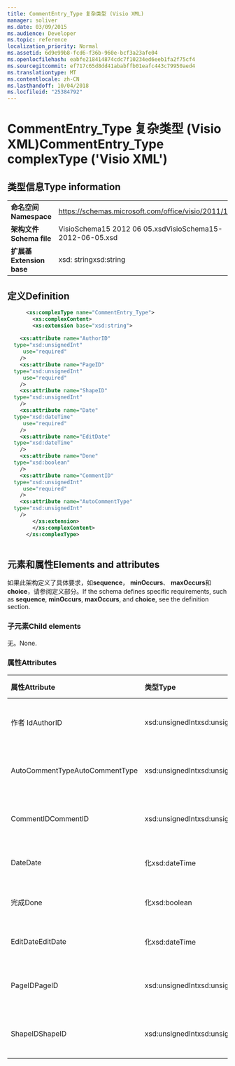 ```yaml
---
title: CommentEntry_Type 复杂类型 (Visio XML)
manager: soliver
ms.date: 03/09/2015
ms.audience: Developer
ms.topic: reference
localization_priority: Normal
ms.assetid: 6d9e99b8-fcd6-f36b-960e-bcf3a23afe04
ms.openlocfilehash: eabfe218414874cdc7f10234ed6eeb1fa2f75cf4
ms.sourcegitcommit: ef717c65d8dd41ababffb01eafc443c79950aed4
ms.translationtype: MT
ms.contentlocale: zh-CN
ms.lasthandoff: 10/04/2018
ms.locfileid: "25384792"
---
```

# <a name="commententrytype-complextype-visio-xml"></a><span data-ttu-id="4ee7e-102">CommentEntry_Type 复杂类型 (Visio XML)</span><span class="sxs-lookup"><span data-stu-id="4ee7e-102">CommentEntry_Type complexType ('Visio XML')</span></span>

## <a name="type-information"></a><span data-ttu-id="4ee7e-103">类型信息</span><span class="sxs-lookup"><span data-stu-id="4ee7e-103">Type information</span></span>

|||
|:-----|:-----|
|<span data-ttu-id="4ee7e-104">**命名空间**</span><span class="sxs-lookup"><span data-stu-id="4ee7e-104">**Namespace**</span></span> <br/> |https://schemas.microsoft.com/office/visio/2011/1/core  <br/> |
|<span data-ttu-id="4ee7e-105">**架构文件**</span><span class="sxs-lookup"><span data-stu-id="4ee7e-105">**Schema file**</span></span> <br/> |<span data-ttu-id="4ee7e-106">VisioSchema15 2012 06 05.xsd</span><span class="sxs-lookup"><span data-stu-id="4ee7e-106">VisioSchema15-2012-06-05.xsd</span></span>  <br/> |
|<span data-ttu-id="4ee7e-107">**扩展基**</span><span class="sxs-lookup"><span data-stu-id="4ee7e-107">**Extension base**</span></span> <br/> |<span data-ttu-id="4ee7e-108">xsd: string</span><span class="sxs-lookup"><span data-stu-id="4ee7e-108">xsd:string</span></span>  <br/> |
   
## <a name="definition"></a><span data-ttu-id="4ee7e-109">定义</span><span class="sxs-lookup"><span data-stu-id="4ee7e-109">Definition</span></span>

```XML
      <xs:complexType name="CommentEntry_Type">
        <xs:complexContent>
        <xs:extension base="xsd:string">
      
    <xs:attribute name="AuthorID"
  type="xsd:unsignedInt"
     use="required"
    />
    <xs:attribute name="PageID"
  type="xsd:unsignedInt"
     use="required"
    />
    <xs:attribute name="ShapeID"
  type="xsd:unsignedInt"
    />
    <xs:attribute name="Date"
  type="xsd:dateTime"
     use="required"
    />
    <xs:attribute name="EditDate"
  type="xsd:dateTime"
    />
    <xs:attribute name="Done"
  type="xsd:boolean"
    />
    <xs:attribute name="CommentID"
  type="xsd:unsignedInt"
     use="required"
    />
    <xs:attribute name="AutoCommentType"
  type="xsd:unsignedInt"
    />
        </xs:extension>
        </xs:complexContent>
      </xs:complexType>
      
```

## <a name="elements-and-attributes"></a><span data-ttu-id="4ee7e-110">元素和属性</span><span class="sxs-lookup"><span data-stu-id="4ee7e-110">Elements and attributes</span></span>

<span data-ttu-id="4ee7e-111">如果此架构定义了具体要求，如**sequence**， **minOccurs**、 **maxOccurs**和**choice**，请参阅定义部分。</span><span class="sxs-lookup"><span data-stu-id="4ee7e-111">If the schema defines specific requirements, such as **sequence**, **minOccurs**, **maxOccurs**, and **choice**, see the definition section.</span></span> 
  
### <a name="child-elements"></a><span data-ttu-id="4ee7e-112">子元素</span><span class="sxs-lookup"><span data-stu-id="4ee7e-112">Child elements</span></span>

<span data-ttu-id="4ee7e-113">无。</span><span class="sxs-lookup"><span data-stu-id="4ee7e-113">None.</span></span>
  
### <a name="attributes"></a><span data-ttu-id="4ee7e-114">属性</span><span class="sxs-lookup"><span data-stu-id="4ee7e-114">Attributes</span></span>

|<span data-ttu-id="4ee7e-115">**属性**</span><span class="sxs-lookup"><span data-stu-id="4ee7e-115">**Attribute**</span></span>|<span data-ttu-id="4ee7e-116">**类型**</span><span class="sxs-lookup"><span data-stu-id="4ee7e-116">**Type**</span></span>|<span data-ttu-id="4ee7e-117">**必需**</span><span class="sxs-lookup"><span data-stu-id="4ee7e-117">**Required**</span></span>|<span data-ttu-id="4ee7e-118">**说明**</span><span class="sxs-lookup"><span data-stu-id="4ee7e-118">**Description**</span></span>|<span data-ttu-id="4ee7e-119">**可能的值**</span><span class="sxs-lookup"><span data-stu-id="4ee7e-119">**Possible values**</span></span>|
|:-----|:-----|:-----|:-----|:-----|
|<span data-ttu-id="4ee7e-120">作者 Id</span><span class="sxs-lookup"><span data-stu-id="4ee7e-120">AuthorID</span></span>  <br/> |<span data-ttu-id="4ee7e-121">xsd:unsignedInt</span><span class="sxs-lookup"><span data-stu-id="4ee7e-121">xsd:unsignedInt</span></span>  <br/> |<span data-ttu-id="4ee7e-122">必需</span><span class="sxs-lookup"><span data-stu-id="4ee7e-122">required</span></span>  <br/> ||<span data-ttu-id="4ee7e-123">Xsd:unsignedInt 类型的值。</span><span class="sxs-lookup"><span data-stu-id="4ee7e-123">Values of the xsd:unsignedInt type.</span></span>  <br/> |
|<span data-ttu-id="4ee7e-124">AutoCommentType</span><span class="sxs-lookup"><span data-stu-id="4ee7e-124">AutoCommentType</span></span>  <br/> |<span data-ttu-id="4ee7e-125">xsd:unsignedInt</span><span class="sxs-lookup"><span data-stu-id="4ee7e-125">xsd:unsignedInt</span></span>  <br/> |<span data-ttu-id="4ee7e-126">可选</span><span class="sxs-lookup"><span data-stu-id="4ee7e-126">optional</span></span>  <br/> ||<span data-ttu-id="4ee7e-127">Xsd:unsignedInt 类型的值。</span><span class="sxs-lookup"><span data-stu-id="4ee7e-127">Values of the xsd:unsignedInt type.</span></span>  <br/> |
|<span data-ttu-id="4ee7e-128">CommentID</span><span class="sxs-lookup"><span data-stu-id="4ee7e-128">CommentID</span></span>  <br/> |<span data-ttu-id="4ee7e-129">xsd:unsignedInt</span><span class="sxs-lookup"><span data-stu-id="4ee7e-129">xsd:unsignedInt</span></span>  <br/> |<span data-ttu-id="4ee7e-130">必需</span><span class="sxs-lookup"><span data-stu-id="4ee7e-130">required</span></span>  <br/> ||<span data-ttu-id="4ee7e-131">Xsd:unsignedInt 类型的值。</span><span class="sxs-lookup"><span data-stu-id="4ee7e-131">Values of the xsd:unsignedInt type.</span></span>  <br/> |
|<span data-ttu-id="4ee7e-132">Date</span><span class="sxs-lookup"><span data-stu-id="4ee7e-132">Date</span></span>  <br/> |<span data-ttu-id="4ee7e-133">化</span><span class="sxs-lookup"><span data-stu-id="4ee7e-133">xsd:dateTime</span></span>  <br/> |<span data-ttu-id="4ee7e-134">必需</span><span class="sxs-lookup"><span data-stu-id="4ee7e-134">required</span></span>  <br/> ||<span data-ttu-id="4ee7e-135">化类型的值。</span><span class="sxs-lookup"><span data-stu-id="4ee7e-135">Values of the xsd:dateTime type.</span></span>  <br/> |
|<span data-ttu-id="4ee7e-136">完成</span><span class="sxs-lookup"><span data-stu-id="4ee7e-136">Done</span></span>  <br/> |<span data-ttu-id="4ee7e-137">化</span><span class="sxs-lookup"><span data-stu-id="4ee7e-137">xsd:boolean</span></span>  <br/> |<span data-ttu-id="4ee7e-138">可选</span><span class="sxs-lookup"><span data-stu-id="4ee7e-138">optional</span></span>  <br/> ||<span data-ttu-id="4ee7e-139">化类型的值。</span><span class="sxs-lookup"><span data-stu-id="4ee7e-139">Values of the xsd:boolean type.</span></span>  <br/> |
|<span data-ttu-id="4ee7e-140">EditDate</span><span class="sxs-lookup"><span data-stu-id="4ee7e-140">EditDate</span></span>  <br/> |<span data-ttu-id="4ee7e-141">化</span><span class="sxs-lookup"><span data-stu-id="4ee7e-141">xsd:dateTime</span></span>  <br/> |<span data-ttu-id="4ee7e-142">可选</span><span class="sxs-lookup"><span data-stu-id="4ee7e-142">optional</span></span>  <br/> ||<span data-ttu-id="4ee7e-143">化类型的值。</span><span class="sxs-lookup"><span data-stu-id="4ee7e-143">Values of the xsd:dateTime type.</span></span>  <br/> |
|<span data-ttu-id="4ee7e-144">PageID</span><span class="sxs-lookup"><span data-stu-id="4ee7e-144">PageID</span></span>  <br/> |<span data-ttu-id="4ee7e-145">xsd:unsignedInt</span><span class="sxs-lookup"><span data-stu-id="4ee7e-145">xsd:unsignedInt</span></span>  <br/> |<span data-ttu-id="4ee7e-146">必需</span><span class="sxs-lookup"><span data-stu-id="4ee7e-146">required</span></span>  <br/> ||<span data-ttu-id="4ee7e-147">Xsd:unsignedInt 类型的值。</span><span class="sxs-lookup"><span data-stu-id="4ee7e-147">Values of the xsd:unsignedInt type.</span></span>  <br/> |
|<span data-ttu-id="4ee7e-148">ShapeID</span><span class="sxs-lookup"><span data-stu-id="4ee7e-148">ShapeID</span></span>  <br/> |<span data-ttu-id="4ee7e-149">xsd:unsignedInt</span><span class="sxs-lookup"><span data-stu-id="4ee7e-149">xsd:unsignedInt</span></span>  <br/> |<span data-ttu-id="4ee7e-150">可选</span><span class="sxs-lookup"><span data-stu-id="4ee7e-150">optional</span></span>  <br/> ||<span data-ttu-id="4ee7e-151">Xsd:unsignedInt 类型的值。</span><span class="sxs-lookup"><span data-stu-id="4ee7e-151">Values of the xsd:unsignedInt type.</span></span>  <br/> |
   

